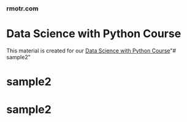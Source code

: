 ### rmotr.com
# Data Science with Python Course

This material is created for our [Data Science with Python Course](https://rmotr.com/data-science-python-course)"# sample2" 
# sample2
# sample2
